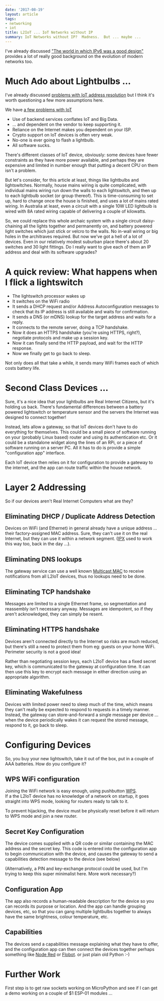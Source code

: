 ```yaml
---
date: '2017-08-19'
layout: article
tags:
- networking
- iot
title: L2IoT ... IoT Networks without IP
summary: IoT Networks without IP?  Madness.  But ... maybe ...
---
```


I've already discussed 
["The world in which IPv6 was a good design"](http://apenwarr.ca/log/?m=201708#10)
provides a lot of really good background on the evolution of modern networks too.

Much Ado about Lightbulbs ...
=============================

I've already discussed
[problems with IoT address resolution](/art/mac-address-resolution/)
but I think it's worth questioning a few more assumptions here.

We have [a few problems with IoT](/art/the-internet-of-not-shit-things/)  

* Use of backend services conflates IoT and Big Data.
* ... and dependent on the vendor to keep supporting it.
* Reliance on the Internet makes you dependent on your ISP.
* Crypto support on IoT devices is often very weak.
* No-one is ever going to flash a lightbulb.
* All software sucks.

There's different classes of IoT device, obviously: some devices have
fewer constraints as they have more power available, and perhaps they
are expensive and limited in number enough that putting a decent CPU 
on them isn't a problem.

But let's consider, for this article at least, things like lightbulbs and
lightswitches.  Normally, house mains wiring is quite complicated, with
individual mains wiring run down the walls to each lightswitch, and then
up to each lightbulb socket (or group thereof).  This is time-consuming 
to set up, hard to change once the house is finished, and uses a lot of
mains rated wiring.  In Australia at least, even a circuit with a single
10W LED lightbulb is wired with 8A rated wiring capable of delivering 
a couple of kilowatts.

So, we could replace this whole archaic system with a single circuit
daisy-chaining all the lights together and permanently on, and
battery powered light switches which just stick or velcro to the walls.
No in-wall wiring or big holes in the architraves required.
But now we've got a hell of a lot of devices.  Even in our relatively
modest suburban place there's about 20 switches and 30 light fittings.
Do I really want to give each of them an IP address and deal with its
software upgrades?

A quick review: What happens when I flick a lightswitch
=======================================================

* The lightswitch processor wakes up
* It switches on the WiFi radio
* It sends a DHCP request and/or Address Autoconfiguration messages
  to check that its IP address is still available and waits for confirmation.
* It sends a DNS (or mDNS) lookup for the target address and waits for a reply.
* It connects to the remote server, doing a TCP handshake.
* Now it does an HTTPS handshake (you're using HTTPS, right?), negotiate
  protocols and make up a session key.
* Now it can finally send the HTTP payload, and wait for the HTTP response.
* Now we finally get to go back to sleep.

Not only does all that take a while, it sends many WiFi frames each 
of which costs battery life.

Second Class Devices ...
========================

Sure, it's a nice idea that your lightbulbs are Real Internet Citizens,
but it's holding us back.  There's fundamental differences between a battery
powered lightswitch or temperature sensor and the servers the Internet was
designed to connect together!

Instead, lets allow a gateway, so that IoT devices don't have to do 
everything for themselves.  This could be 
a small piece of software running on your (probably Linux based)
router and using its authentication etc.  Or it could be a standalone 
widget along the lines of an RPi, or a piece of software running on a server
PC.  All it has to do is provide a simple "configuration app" interface.

Each IoT device then relies on it for configuration to provide a gateway
to the internet, and the app can route traffic within the house network.

Layer 2 Addressing
==================

So if our devices aren't Real Internet Computers what are they?

Eliminating DHCP / Duplicate Address Detection
----------------------------------------------

Devices on WiFi (and Ethernet) in general already have a unique address ...
their factory-assigned MAC address.  Sure, they can't use it on the real
Internet, but they can use it within a network segment.
([IPX](https://en.wikipedia.org/wiki/Internetwork_Packet_Exchange) used 
to work this way too, back in the day ...).

Eliminating DNS lookups
-----------------------

The gateway service can use a 
well known [Multicast MAC](https://en.wikipedia.org/wiki/Multicast_address#Ethernet)
to receive notifications from all L2IoT devices, thus no lookups need to be done.

Eliminating TCP handshake
-------------------------

Messages are limited to a single Ethernet frame, so segmentation and reassembly
isn't necessary anyway.  Messages are idempotent, so if they aren't acknowledged,
they can simply be resent.

Eliminating HTTPS handshake
---------------------------

Devices aren't connected directly to the Internet so risks are much reduced, but
there's still a need to protect them from eg: guests on your home WiFi.
Perimeter security is not a good idea!
 
Rather than negotiating session keys, each L2IoT device has a fixed secret key,
which is communicated to the gateway at configuration time.  It can then use this
key to encrypt each message in either direction using an appropriate algorithm.

Eliminating Wakefulness
-----------------------

Devices with limited power need to sleep much of the time, which means they can't
really be expected to respond to requests in a timely manner.  Instead, the
gateway can store-and-forward a single message per device ... when the device
periodically wakes it can request the stored message, respond to it, go back to 
sleep.

Configuring Devices
===================

So, you buy your new lightswitch, take it out of the box, put in a couple of AAA 
batteries.  How do you configure it?

WPS WiFi configuration
----------------------

Joining the WiFi network is easy enough, using pushbutton
[WPS](https://en.wikipedia.org/wiki/Wi-Fi_Protected_Setup).  
If a the L2IoT device has no knowledge of a network on startup, it goes straight
into WPS mode, looking for routers ready to talk to it.

To prevent hijacking, the device must be physically reset before it will return to 
WPS mode and join a new router.

Secret Key Configuration
------------------------

The device comes supplied with a QR code or similar containing the MAC address
and the secret key.  This code is entered into the configuration app to begin
communication with the device, and causes the gateway to send a capabilities
detection message to the device (see below)

(Alternatively, a PIN and key-exchange protocol could be used, but I'm trying
to keep this super minimalist here.  More work necessary?)

Configuration App
-----------------

The app also records a human-readable description for the device
so you can records its purpose or location.  And the app can handle grouping
devices, etc, so that you can gang multiple lightbulbs together to always
have the same brightness, colour temperature, etc.

Capabilities
------------

The devices send a capabilities message explaining what they have to offer, and
the configuration app can then connect the devices together perhaps something like
[Node Red](https://nodered.org/) or [Flobot](/art/flobot-graphical-dataflow-language-for-robots/).
or just plain old Python :-)

Further Work
============

First step is to get raw sockets working on MicroPython and see if I can 
get a demo working on a couple of $1 ESP-01 modules ...

